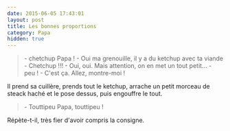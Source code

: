 ```yaml
---
date: 2015-06-05 17:43:01
layout: post
title: Les bonnes proportions
category: Papa
hidden: true
---
```


> \- chetchup Papa !
> \- Oui ma grenouille, il y a du ketchup avec ta viande
> \- Chetchup !!!
> \- Oui, oui. Mais attention, on en met un tout petit...
> \- peu !
> \- C'est ça. Allez, montre-moi !

Il prend sa cuillère, prends tout le ketchup, arrache un petit morceau de steack haché et le pose dessus, puis engouffre le tout.

> \- Touttipeu Papa, touttipeu !

Répète-t-il, très fier d'avoir compris la consigne.
